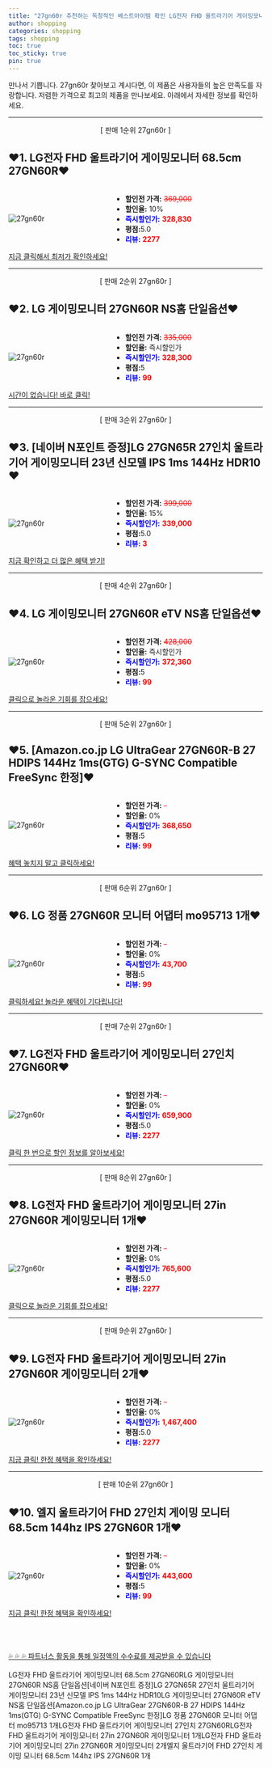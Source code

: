 ```yaml
---
title: "27gn60r 추천하는 독창적인 베스트아이템 확인 LG전자 FHD 울트라기어 게이밍모니터 68.5cm"
author: shopping
categories: shopping
tags: shopping
toc: true
toc_sticky: true
pin: true
---
```

만나서 기쁩니다. 27gn60r 찾아보고 계시다면, 이 제품은 사용자들의 높은 만족도를 자랑합니다. 저렴한 가격으로 최고의 제품을 만나보세요. 아래에서 자세한 정보를 확인하세요.

---
<p class="toplist" style="margin: 0 auto; display: block; width: fit-content;">[ 판매 1순위 27gn60r ]</p>

<h2><strong>❤️1. LG전자 FHD 울트라기어 게이밍모니터 68.5cm 27GN60R❤️</strong></h2>

<div style="display: flex; align-items: center;">
    <div style="flex: 0.4;">
        <img src="https://thumbnail9.coupangcdn.com/thumbnails/remote/230x230ex/image/retail/images/467435767438400-21b84265-3be2-482a-b2f6-bab2c38014ea.jpg" alt="27gn60r" style="max-width: 100%;">
    </div>
    <div style="flex: 0.6; margin-left: 10px;">
        <ul>
            <li><strong>할인전 가격:</strong> <del style="color: red;">369,000</del></li>
            <li><strong>할인율:</strong> 10%</li>
            <li><span style='color:blue'><strong>즉시할인가:</strong></span> <span style='color:red'><strong>328,830</strong></span></li>
            <li><strong>평점:</strong>5.0</li>
            <li><span style='color:blue'><strong>리뷰:</strong></span> <span style='color:red'><strong>2277</strong></span></li>
        </ul>
    </div>
</div>
<div class="center">
    <a href="https://William4Davisa.github.io?lptag=AF9450613&subid=githubio&pageKey=7802327624&traceid=V0-153&itemId=17684272406&vendorItemId=84849444322" class="myButton">
        지금 클릭해서 최저가 확인하세요!
    </a>
</div>


---
<p class="toplist" style="margin: 0 auto; display: block; width: fit-content;">[ 판매 2순위 27gn60r ]</p>

<h2><strong>❤️2. LG 게이밍모니터 27GN60R NS홈 단일옵션❤️</strong></h2>

<div style="display: flex; align-items: center;">
    <div style="flex: 0.4;">
        <img src="https://thumbnail10.coupangcdn.com/thumbnails/remote/230x230ex/image/vendor_inventory/ed45/65b9a3edf46a171efe1011f001e171830a9c8881baf2ff43eaace4da7c02.jpg" alt="27gn60r" style="max-width: 100%;">
    </div>
    <div style="flex: 0.6; margin-left: 10px;">
        <ul>
            <li><strong>할인전 가격:</strong> <del style="color: red;">335,000</del></li>
            <li><strong>할인율:</strong> 즉시할인가</li>
            <li><span style='color:blue'><strong>즉시할인가:</strong></span> <span style='color:red'><strong>328,300</strong></span></li>
            <li><strong>평점:</strong>5</li>
            <li><span style='color:blue'><strong>리뷰:</strong></span> <span style='color:red'><strong>99</strong></span></li>
        </ul>
    </div>
</div>
<div class="center">
    <a href="https://William4Davisa.github.io?lptag=AF9450613&subid=githubio&pageKey=8140984282&traceid=V0-153&itemId=23134431049&vendorItemId=87304885385" class="myButton">
        시간이 없습니다! 바로 클릭!
    </a>
</div>


---
<p class="toplist" style="margin: 0 auto; display: block; width: fit-content;">[ 판매 3순위 27gn60r ]</p>

<h2><strong>❤️3. [네이버 N포인트 증정]LG 27GN65R 27인치 울트라기어 게이밍모니터 23년 신모델 IPS 1ms 144Hz HDR10❤️</strong></h2>

<div style="display: flex; align-items: center;">
    <div style="flex: 0.4;">
        <img src="https://thumbnail7.coupangcdn.com/thumbnails/remote/230x230ex/image/vendor_inventory/00f3/2000d2a65bf440d065ac7b3aa83956b54326f280adb9cf3c423609f1f483.jpg" alt="27gn60r" style="max-width: 100%;">
    </div>
    <div style="flex: 0.6; margin-left: 10px;">
        <ul>
            <li><strong>할인전 가격:</strong> <del style="color: red;">399,000</del></li>
            <li><strong>할인율:</strong> 15%</li>
            <li><span style='color:blue'><strong>즉시할인가:</strong></span> <span style='color:red'><strong>339,000</strong></span></li>
            <li><strong>평점:</strong>5.0</li>
            <li><span style='color:blue'><strong>리뷰:</strong></span> <span style='color:red'><strong>3</strong></span></li>
        </ul>
    </div>
</div>
<div class="center">
    <a href="https://William4Davisa.github.io?lptag=AF9450613&subid=githubio&pageKey=7101603683&traceid=V0-153&itemId=17728531576&vendorItemId=84893285096" class="myButton">
        지금 확인하고 더 많은 혜택 받기!
    </a>
</div>


---
<p class="toplist" style="margin: 0 auto; display: block; width: fit-content;">[ 판매 4순위 27gn60r ]</p>

<h2><strong>❤️4. LG 게이밍모니터 27GN60R eTV NS홈 단일옵션❤️</strong></h2>

<div style="display: flex; align-items: center;">
    <div style="flex: 0.4;">
        <img src="https://thumbnail10.coupangcdn.com/thumbnails/remote/230x230ex/image/vendor_inventory/ed45/65b9a3edf46a171efe1011f001e171830a9c8881baf2ff43eaace4da7c02.jpg" alt="27gn60r" style="max-width: 100%;">
    </div>
    <div style="flex: 0.6; margin-left: 10px;">
        <ul>
            <li><strong>할인전 가격:</strong> <del style="color: red;">428,000</del></li>
            <li><strong>할인율:</strong> 즉시할인가</li>
            <li><span style='color:blue'><strong>즉시할인가:</strong></span> <span style='color:red'><strong>372,360</strong></span></li>
            <li><strong>평점:</strong>5</li>
            <li><span style='color:blue'><strong>리뷰:</strong></span> <span style='color:red'><strong>99</strong></span></li>
        </ul>
    </div>
</div>
<div class="center">
    <a href="https://William4Davisa.github.io?lptag=AF9450613&subid=githubio&pageKey=8140984276&traceid=V0-153&itemId=23134431022&vendorItemId=88420085821" class="myButton">
        클릭으로 놀라운 기회를 잡으세요!
    </a>
</div>


---
<p class="toplist" style="margin: 0 auto; display: block; width: fit-content;">[ 판매 5순위 27gn60r ]</p>

<h2><strong>❤️5. [Amazon.co.jp LG UltraGear 27GN60R-B 27 HDIPS 144Hz 1ms(GTG) G-SYNC Compatible FreeSync 한정]❤️</strong></h2>

<div style="display: flex; align-items: center;">
    <div style="flex: 0.4;">
        <img src="https://thumbnail8.coupangcdn.com/thumbnails/remote/230x230ex/image/vendor_inventory/5b39/bc5803d7aeee8453ffc5ac76493f77e2ec643870f893e279cca726a140ba.jpg" alt="27gn60r" style="max-width: 100%;">
    </div>
    <div style="flex: 0.6; margin-left: 10px;">
        <ul>
            <li><strong>할인전 가격:</strong> <del style="color: red;">-</del></li>
            <li><strong>할인율:</strong> 0%</li>
            <li><span style='color:blue'><strong>즉시할인가:</strong></span> <span style='color:red'><strong>368,650</strong></span></li>
            <li><strong>평점:</strong>5</li>
            <li><span style='color:blue'><strong>리뷰:</strong></span> <span style='color:red'><strong>99</strong></span></li>
        </ul>
    </div>
</div>
<div class="center">
    <a href="https://William4Davisa.github.io?lptag=AF9450613&subid=githubio&pageKey=8054829370&traceid=V0-153&itemId=22603335760&vendorItemId=90162519161" class="myButton">
        혜택 놓치지 말고 클릭하세요!
    </a>
</div>


---
<p class="toplist" style="margin: 0 auto; display: block; width: fit-content;">[ 판매 6순위 27gn60r ]</p>

<h2><strong>❤️6. LG 정품 27GN60R 모니터 어댑터 mo95713 1개❤️</strong></h2>

<div style="display: flex; align-items: center;">
    <div style="flex: 0.4;">
        <img src="https://thumbnail7.coupangcdn.com/thumbnails/remote/230x230ex/image/vendor_inventory/0aa0/aa38568ae012563fe03bd05638e445fb070be027a7b1506813848f928ccc.jpg" alt="27gn60r" style="max-width: 100%;">
    </div>
    <div style="flex: 0.6; margin-left: 10px;">
        <ul>
            <li><strong>할인전 가격:</strong> <del style="color: red;">-</del></li>
            <li><strong>할인율:</strong> 0%</li>
            <li><span style='color:blue'><strong>즉시할인가:</strong></span> <span style='color:red'><strong>43,700</strong></span></li>
            <li><strong>평점:</strong>5</li>
            <li><span style='color:blue'><strong>리뷰:</strong></span> <span style='color:red'><strong>99</strong></span></li>
        </ul>
    </div>
</div>
<div class="center">
    <a href="https://William4Davisa.github.io?lptag=AF9450613&subid=githubio&pageKey=7497137771&traceid=V0-153&itemId=19617400136&vendorItemId=86724222420" class="myButton">
        클릭하세요! 놀라운 혜택이 기다립니다!
    </a>
</div>


---
<p class="toplist" style="margin: 0 auto; display: block; width: fit-content;">[ 판매 7순위 27gn60r ]</p>

<h2><strong>❤️7. LG전자 FHD 울트라기어 게이밍모니터 27인치 27GN60R❤️</strong></h2>

<div style="display: flex; align-items: center;">
    <div style="flex: 0.4;">
        <img src="https://thumbnail7.coupangcdn.com/thumbnails/remote/230x230ex/image/vendor_inventory/8304/6c52f37e6fa386cac863b88099f8a2ae912813cd23bc240f3c4d7655b8de.jpg" alt="27gn60r" style="max-width: 100%;">
    </div>
    <div style="flex: 0.6; margin-left: 10px;">
        <ul>
            <li><strong>할인전 가격:</strong> <del style="color: red;">-</del></li>
            <li><strong>할인율:</strong> 0%</li>
            <li><span style='color:blue'><strong>즉시할인가:</strong></span> <span style='color:red'><strong>659,900</strong></span></li>
            <li><strong>평점:</strong>5.0</li>
            <li><span style='color:blue'><strong>리뷰:</strong></span> <span style='color:red'><strong>2277</strong></span></li>
        </ul>
    </div>
</div>
<div class="center">
    <a href="https://William4Davisa.github.io?lptag=AF9450613&subid=githubio&pageKey=7802327624&traceid=V0-153&itemId=23039607668&vendorItemId=90073320697" class="myButton">
        클릭 한 번으로 할인 정보를 알아보세요!
    </a>
</div>


---
<p class="toplist" style="margin: 0 auto; display: block; width: fit-content;">[ 판매 8순위 27gn60r ]</p>

<h2><strong>❤️8. LG전자 FHD 울트라기어 게이밍모니터 27in 27GN60R 게이밍모니터 1개❤️</strong></h2>

<div style="display: flex; align-items: center;">
    <div style="flex: 0.4;">
        <img src="https://thumbnail9.coupangcdn.com/thumbnails/remote/230x230ex/image/vendor_inventory/59a2/a99a0e839f93407fddacd8ec700782e5558c2839c5cc785f957672dcc26d.jpg" alt="27gn60r" style="max-width: 100%;">
    </div>
    <div style="flex: 0.6; margin-left: 10px;">
        <ul>
            <li><strong>할인전 가격:</strong> <del style="color: red;">-</del></li>
            <li><strong>할인율:</strong> 0%</li>
            <li><span style='color:blue'><strong>즉시할인가:</strong></span> <span style='color:red'><strong>765,600</strong></span></li>
            <li><strong>평점:</strong>5.0</li>
            <li><span style='color:blue'><strong>리뷰:</strong></span> <span style='color:red'><strong>2277</strong></span></li>
        </ul>
    </div>
</div>
<div class="center">
    <a href="https://William4Davisa.github.io?lptag=AF9450613&subid=githubio&pageKey=7802327624&traceid=V0-153&itemId=23418089627&vendorItemId=90445130854" class="myButton">
        클릭으로 놀라운 기회를 잡으세요!
    </a>
</div>


---
<p class="toplist" style="margin: 0 auto; display: block; width: fit-content;">[ 판매 9순위 27gn60r ]</p>

<h2><strong>❤️9. LG전자 FHD 울트라기어 게이밍모니터 27in 27GN60R 게이밍모니터 2개❤️</strong></h2>

<div style="display: flex; align-items: center;">
    <div style="flex: 0.4;">
        <img src="https://thumbnail9.coupangcdn.com/thumbnails/remote/230x230ex/image/vendor_inventory/59a2/a99a0e839f93407fddacd8ec700782e5558c2839c5cc785f957672dcc26d.jpg" alt="27gn60r" style="max-width: 100%;">
    </div>
    <div style="flex: 0.6; margin-left: 10px;">
        <ul>
            <li><strong>할인전 가격:</strong> <del style="color: red;">-</del></li>
            <li><strong>할인율:</strong> 0%</li>
            <li><span style='color:blue'><strong>즉시할인가:</strong></span> <span style='color:red'><strong>1,467,400</strong></span></li>
            <li><strong>평점:</strong>5.0</li>
            <li><span style='color:blue'><strong>리뷰:</strong></span> <span style='color:red'><strong>2277</strong></span></li>
        </ul>
    </div>
</div>
<div class="center">
    <a href="https://William4Davisa.github.io?lptag=AF9450613&subid=githubio&pageKey=7802327624&traceid=V0-153&itemId=23418089624&vendorItemId=90445130832" class="myButton">
        지금 클릭! 한정 혜택을 확인하세요!
    </a>
</div>


---
<p class="toplist" style="margin: 0 auto; display: block; width: fit-content;">[ 판매 10순위 27gn60r ]</p>

<h2><strong>❤️10. 엘지 울트라기어 FHD 27인치 게이밍 모니터 68.5cm 144hz IPS 27GN60R 1개❤️</strong></h2>

<div style="display: flex; align-items: center;">
    <div style="flex: 0.4;">
        <img src="https://thumbnail6.coupangcdn.com/thumbnails/remote/230x230ex/image/vendor_inventory/14dd/de4c4a3b294a65c70629e4f1f5cd8807a4cda6b69ca850acef3461c6b491.png" alt="27gn60r" style="max-width: 100%;">
    </div>
    <div style="flex: 0.6; margin-left: 10px;">
        <ul>
            <li><strong>할인전 가격:</strong> <del style="color: red;">-</del></li>
            <li><strong>할인율:</strong> 0%</li>
            <li><span style='color:blue'><strong>즉시할인가:</strong></span> <span style='color:red'><strong>443,600</strong></span></li>
            <li><strong>평점:</strong>5</li>
            <li><span style='color:blue'><strong>리뷰:</strong></span> <span style='color:red'><strong>99</strong></span></li>
        </ul>
    </div>
</div>
<div class="center">
    <a href="https://William4Davisa.github.io?lptag=AF9450613&subid=githubio&pageKey=7877465828&traceid=V0-153&itemId=21534068297&vendorItemId=90143842788" class="myButton">
        지금 클릭! 한정 혜택을 확인하세요!
    </a>
</div>

<br><br><br>[💦 💦 💦 파트너스 활동을 통해 일정액의 수수료를 제공받을 수 있습니다](https://link.coupang.com/a/bcpT2c)<br><br>LG전자 FHD 울트라기어 게이밍모니터 68.5cm 27GN60RLG 게이밍모니터 27GN60R NS홈 단일옵션[네이버 N포인트 증정]LG 27GN65R 27인치 울트라기어 게이밍모니터 23년 신모델 IPS 1ms 144Hz HDR10LG 게이밍모니터 27GN60R eTV NS홈 단일옵션[Amazon.co.jp LG UltraGear 27GN60R-B 27 HDIPS 144Hz 1ms(GTG) G-SYNC Compatible FreeSync 한정]LG 정품 27GN60R 모니터 어댑터 mo95713 1개LG전자 FHD 울트라기어 게이밍모니터 27인치 27GN60RLG전자 FHD 울트라기어 게이밍모니터 27in 27GN60R 게이밍모니터 1개LG전자 FHD 울트라기어 게이밍모니터 27in 27GN60R 게이밍모니터 2개엘지 울트라기어 FHD 27인치 게이밍 모니터 68.5cm 144hz IPS 27GN60R 1개